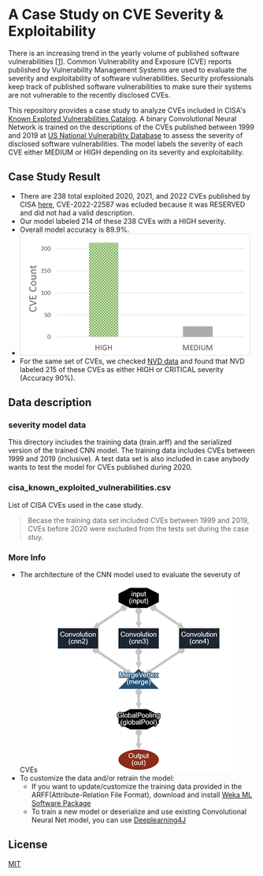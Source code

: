 # A Case Study on CVE Severity & Exploitability
There is an increasing trend in the yearly volume of published software vulnerabilities [[1](https://www.techrepublic.com/article/2021-marks-another-record-year-for-security-vulnerabilities/)]. Common Vulnerability and Exposure (CVE) reports published by Vulnerability Management Systems are used to evaluate the severity and exploitability of software vulnerabilities. Security professionals keep track of published software vulnerabilities to make sure their systems are not vulnerable to the recently disclosed CVEs.

This repository provides a case study to analyze CVEs included in CISA's [Known Exploted Vulnerabilities Catalog](https://www.cisa.gov/known-exploited-vulnerabilities-catalog).
A binary Convolutional Neural Network is trained on the descriptions of the CVEs published between 1999 and 2019 at [US National Vulnerability Database](https://nvd.nist.gov/) to assess the severity of disclosed software vulnerabilities. The model labels the severity of each CVE either MEDIUM or HIGH depending on its severity and exploitability.
## Case Study Result
- There are 238 total exploited 2020, 2021, and 2022 CVEs published by CISA [here](https://www.cisa.gov/known-exploited-vulnerabilities-catalog), CVE-2022-22587 was ecluded because it was RESERVED and did not had a valid description.
- Our model labeled 214 of these 238 CVEs with a HIGH severity.
- Overall model accuracy is 89.9%.
- ![alt text](https://github.com/SoftwareDesignLab/automated_cve_severity_analysis/blob/main/chart.png)
- For the same set of CVEs, we checked [NVD data](https://nvd.nist.gov/vuln/data-feeds) and found that NVD labeled 215 of these CVEs as either HIGH or CRITICAL severity (Accuracy 90%). 

## Data description
### severity model data
This directory includes the training data (train.arff) and the serialized version of the trained CNN model. The training data includes CVEs between 1999 and 2019 (inclusive). A test data set is also included in case anybody wants to test the model for CVEs published during 2020.

### cisa_known_exploited_vulnerabilities.csv
List of CISA CVEs used in the case study.
> Becase the training data set included CVEs between 1999 and 2019, CVEs before 2020 were excluded from the tests set during the case stuy.

### More Info
- The architecture of the CNN model used to evaluate the severuty of CVEs 
![alt text](https://github.com/SoftwareDesignLab/automated_cve_severity_analysis/blob/main/cnn.png)
- To customize the data and/or retrain the model:
  - If you want to update/customize the training data provided in the ARFF(Attribute-Relation File Format), download and install [Weka ML Software Package](https://www.cs.waikato.ac.nz/ml/weka/)
  - To train a new model or deserialize and use existing Convolutional Neural Net model, you can use [Deeplearning4J](https://deeplearning4j.konduit.ai/)

## License
[MIT](https://choosealicense.com/licenses/mit/)